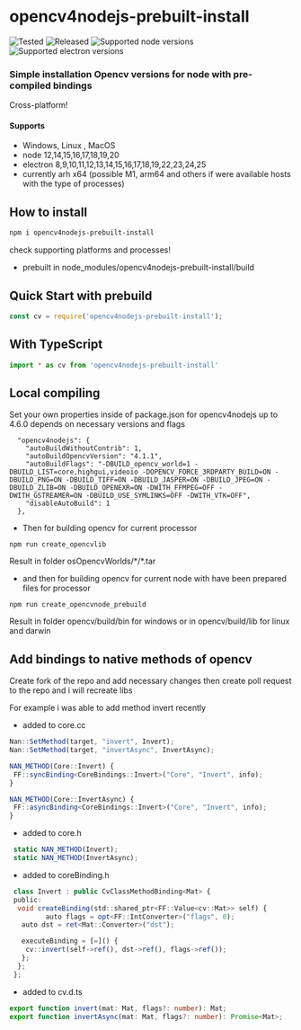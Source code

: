 # opencv4nodejs-prebuilt-install

![Tested](https://github.com/udarrr/opencv4nodejs-prebuilt-install/workflows/Tests/badge.svg)
![Released](https://github.com/udarrr/opencv4nodejs-prebuilt-install/workflows/Create%20tagged%20release/badge.svg)
![Supported node versions](https://img.shields.io/badge/node-12%2C%2013%2C%2014%2C%2015%2C%2016%2C%2017%2C%2018%2C%2019%2C%2020-green)
![Supported electron versions](https://img.shields.io/badge/electron-8%2C%209%2C%2010%2C%2011%2C%2012%2C%2013%2C%2014%2C%2015%2C%2016%2C%2017%2C%2018%2C%2019%2C%2022%2C%2023%2C%2024%2C%2025-green)

### Simple installation Opencv versions for node with pre-compiled bindings

Cross-platform!

#### Supports

- Windows, Linux , MacOS
- node 12,14,15,16,17,18,19,20
- electron 8,9,10,11,12,13,14,15,16,17,18,19,22,23,24,25
- currently arh x64 (possible M1, arm64 and others if were available hosts with the type of processes)

## How to install

``` bash
npm i opencv4nodejs-prebuilt-install
```

check supporting platforms and processes!

- prebuilt in node_modules/opencv4nodejs-prebuilt-install/build

## Quick Start with prebuild

``` javascript
const cv = require('opencv4nodejs-prebuilt-install');
```

## With TypeScript

``` javascript
import * as cv from 'opencv4nodejs-prebuilt-install'
```

## Local compiling

Set your own properties inside of package.json for opencv4nodejs up to 4.6.0 depends on necessary versions and flags

```nodejs
  "opencv4nodejs": {
    "autoBuildWithoutContrib": 1,
    "autoBuildOpencvVersion": "4.1.1",
    "autoBuildFlags": "-DBUILD_opencv_world=1 -DBUILD_LIST=core,highgui,videoio -DOPENCV_FORCE_3RDPARTY_BUILD=ON -DBUILD_PNG=ON -DBUILD_TIFF=ON -DBUILD_JASPER=ON -DBUILD_JPEG=ON -DBUILD_ZLIB=ON -DBUILD_OPENEXR=ON -DWITH_FFMPEG=OFF -DWITH_GSTREAMER=ON -DBUILD_USE_SYMLINKS=OFF -DWITH_VTK=OFF",
    "disableAutoBuild": 1
  },
```

- Then for building opencv for current processor

```nodejs
npm run create_opencvlib
```

Result in folder osOpencvWorlds/\*/\*.tar

- and then for building opencv for current node with have been prepared files for processor

```nodejs
npm run create_opencvnode_prebuild
```

Result in folder opencv/build/bin for windows or in opencv/build/lib for linux and darwin

## Add bindings to native methods of opencv

Create fork of the repo and add necessary changes then create poll request to the repo and i will recreate libs

For example i was able to add method invert recently

- added to core.cc

```typescript
Nan::SetMethod(target, "invert", Invert);
Nan::SetMethod(target, "invertAsync", InvertAsync);

NAN_METHOD(Core::Invert) {
 FF::syncBinding<CoreBindings::Invert>("Core", "Invert", info);
}

NAN_METHOD(Core::InvertAsync) {
 FF::asyncBinding<CoreBindings::Invert>("Core", "Invert", info);
}
```

- added to core.h

```typescript
 static NAN_METHOD(Invert);
 static NAN_METHOD(InvertAsync);
```

- added to coreBinding.h

```typescript
 class Invert : public CvClassMethodBinding<Mat> {
 public:
  void createBinding(std::shared_ptr<FF::Value<cv::Mat>> self) {
         auto flags = opt<FF::IntConverter>("flags", 0);
   auto dst = ret<Mat::Converter>("dst");

   executeBinding = [=]() {
    cv::invert(self->ref(), dst->ref(), flags->ref());
   };
  };
 };
```

- added to cv.d.ts

```typescript
export function invert(mat: Mat, flags?: number): Mat;
export function invertAsync(mat: Mat, flags?: number): Promise<Mat>;
```
